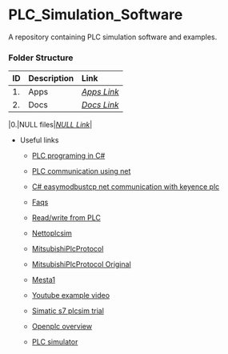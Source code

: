 # PLC_Simulation_Software

A repository containing PLC simulation software and examples.

### Folder Structure

|ID|Description|Link|
| :------------| :------------ | :------------ |
|1.|Apps|*[Apps Link](https://github.com/Cale-Torino/IOT_Projects/tree/main/1.%20Wemos%20D1%20Mini%20WIFI%20MultiSensor)*|
|2.|Docs|*[Docs Link](https://github.com/Cale-Torino/IOT_Projects/tree/main/2.%20TL866ll%20Programmer)*|

|0.|NULL files|*[NULL Link](NULL)*|

- Useful links
    - [PLC programing in C#](https://stackoverflow.com/questions/3302450/plc-programing-in-c-sharp-net)

    - [PLC communication using net](https://www.codeproject.com/articles/616262/plc-communication-using-net)

    - [C# easymodbustcp net communication with keyence plc](https://stackoverflow.com/questions/57038864/c-sharp-easymodbustcp-net-communication-with-keyence-plc)

    - [Faqs](https://www.se.com/nz/en/faqs/FAQ000223132/)

    - [Read/write from PLC](https://support.industry.siemens.com/forum/za/en/posts/c-application-to-make-connection-and-read-write-from-plc/180841)

    - [Nettoplcsim](http://nettoplcsim.sourceforge.net/)

    - [MitsubishiPlcProtocol](https://github.com/mesta1/MitsubishiPlcProtocol)

    - [MitsubishiPlcProtocol Original](https://github.com/blueskit/MitsubishiPlcProtocol)

    - [Mesta1](https://github.com/mesta1)

    - [Youtube example video](https://www.youtube.com/watch?v=tYTjNG8YL-c)

    - [Simatic s7 plcsim trial](https://support.industry.siemens.com/cs/document/109772889/trial-download-simatic-s7-plcsim-advanced-v3-0?dti=0&lc=en-ZA)

    - [Openplc overview](https://openplcproject.com/docs/openplc-overview/)

    - [PLC simulator](https://www.wte.co.nz/plc-simulator.html)
